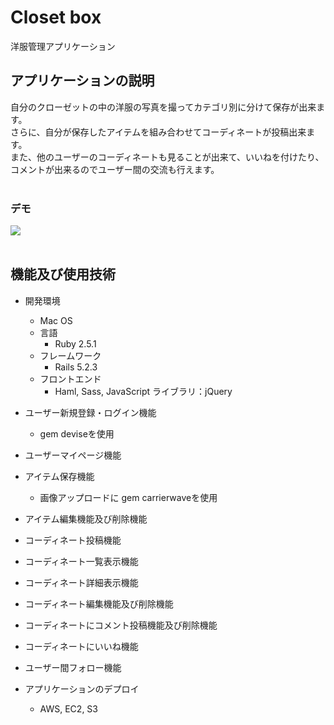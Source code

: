 # Closet box

洋服管理アプリケーション
<br>

## アプリケーションの説明

自分のクローゼットの中の洋服の写真を撮ってカテゴリ別に分けて保存が出来ます。  
さらに、自分が保存したアイテムを組み合わせてコーディネートが投稿出来ます。  
また、他のユーザーのコーディネートも見ることが出来て、いいねを付けたり、  
コメントが出来るのでユーザー間の交流も行えます。
<br><br>

### デモ

![](https://s4.aconvert.com/convert/p3r68-cdx67/bf9gn-bc5y6.gif)
<br><br>

## 機能及び使用技術

- 開発環境
  - Mac OS
  - 言語
    - Ruby 2.5.1
  - フレームワーク
    - Rails 5.2.3
  - フロントエンド
    - Haml, Sass, JavaScript ライブラリ：jQuery

- ユーザー新規登録・ログイン機能
  - gem deviseを使用

- ユーザーマイページ機能

- アイテム保存機能
  - 画像アップロードに gem carrierwaveを使用

- アイテム編集機能及び削除機能

- コーディネート投稿機能

- コーディネート一覧表示機能

- コーディネート詳細表示機能

- コーディネート編集機能及び削除機能

- コーディネートにコメント投稿機能及び削除機能

- コーディネートにいいね機能

- ユーザー間フォロー機能

- アプリケーションのデプロイ
  - AWS, EC2, S3